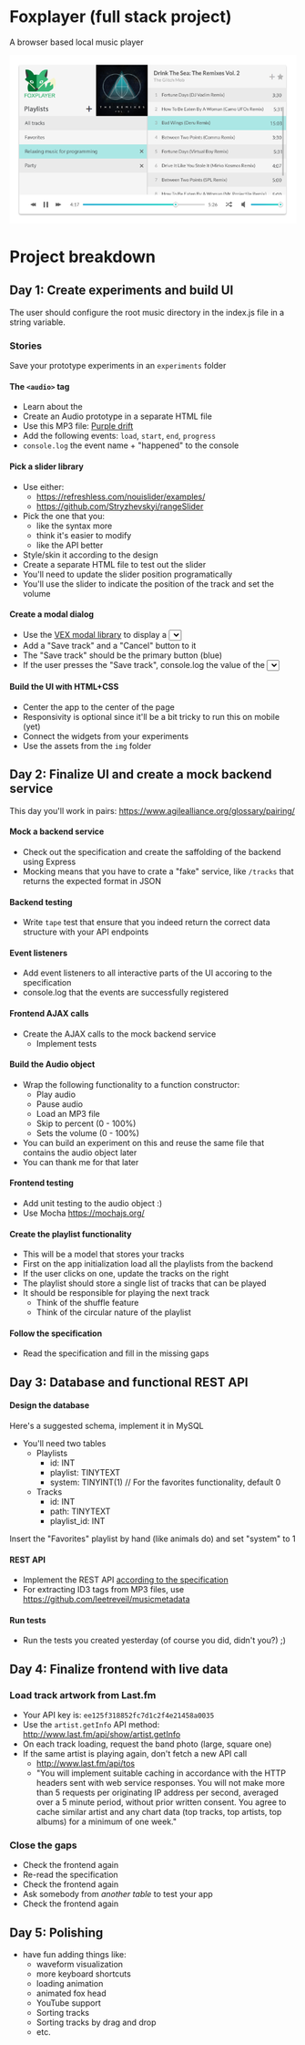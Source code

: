 # Foxplayer (full stack project)

A browser based local music player

![main ui](img/musicplayer.png)

# Project breakdown

## Day 1: Create experiments and build UI

The user should configure the root music directory in the index.js file in a string variable.

### Stories

Save your prototype experiments in an `experiments` folder

#### The `<audio>` tag
- Learn about the <audio> tag:
	- https://www.sitepoint.com/essential-audio-and-video-events-for-html5/
	- https://developer.mozilla.org/en/docs/Web/Guide/Events/Media_events
	- https://www.w3.org/2010/05/video/mediaevents.html
- Create an Audio prototype in a separate HTML file
- Use this MP3 file: [Purple drift](music/Organoid_-_09_-_Purple_Drift.mp3)
- Add the following events: `load`, `start`, `end`, `progress`
- `console.log` the event name + "happened" to the console

#### Pick a slider library
- Use either:
	- https://refreshless.com/nouislider/examples/
	- https://github.com/Stryzhevskyi/rangeSlider
- Pick the one that you:
	- like the syntax more
	- think it's easier to modify
	- like the API better
- Style/skin it according to the design
- Create a separate HTML file to test out the slider
- You'll need to update the slider position programatically
- You'll use the slider to indicate the position of the track and set the volume

#### Create a modal dialog
- Use the [VEX modal library](http://github.hubspot.com/vex/docs/welcome/) to display a <select> element with 3 options of your choice
- Add a "Save track" and a "Cancel" button to it
- The "Save track" should be the primary button (blue)
- If the user presses the "Save track", console.log the value of the <select> input

#### Build the UI with HTML+CSS
- Center the app to the center of the page
- Responsivity is optional since it'll be a bit tricky to run this on mobile (yet)
- Connect the widgets from your experiments
- Use the assets from the `img` folder


## Day 2: Finalize UI and create a mock backend service

This day you'll work in pairs: https://www.agilealliance.org/glossary/pairing/

#### Mock a backend service
- Check out the specification and create the saffolding of the backend using Express
- Mocking means that you have to crate a "fake" service, like `/tracks` that returns the expected format in JSON

#### Backend testing
- Write `tape` test that ensure that you indeed return the correct data structure with your API endpoints

#### Event listeners
- Add event listeners to all interactive parts of the UI accoring to the specification
- console.log that the events are successfully registered

#### Frontend AJAX calls 
- Create the AJAX calls to the mock backend service
	- Implement tests

#### Build the Audio object
- Wrap the following functionality to a function constructor:
	- Play audio
	- Pause audio
	- Load an MP3 file
	- Skip to percent (0 - 100%)
	- Sets the volume (0 - 100%)
- You can build an experiment on this and reuse the same file that contains the audio object later
- You can thank me for that later

#### Frontend testing
- Add unit testing to the audio object :)
- Use Mocha https://mochajs.org/

#### Create the playlist functionality
- This will be a model that stores your tracks
- First on the app initialization load all the playlists from the backend
- If the user clicks on one, update the tracks on the right
- The playlist should store a single list of tracks that can be played
- It should be responsible for playing the next track
	- Think of the shuffle feature
	- Think of the circular nature of the playlist

#### Follow the specification
- Read the specification and fill in the missing gaps

## Day 3: Database and functional REST API

#### Design the database

Here's a suggested schema, implement it in MySQL

- You'll need two tables
	- Playlists
		- id: INT
		- playlist: TINYTEXT
		- system: TINYINT(1) // For the favorites functionality, default 0
	- Tracks
		- id: INT
		- path: TINYTEXT
		- playlist_id: INT

Insert the "Favorites" playlist by hand (like animals do) and set "system" to 1


#### REST API
- Implement the REST API [according to the specification](specification.md)
- For extracting ID3 tags from MP3 files, use https://github.com/leetreveil/musicmetadata

#### Run tests
- Run the tests you created yesterday (of course you did, didn't you?) ;)


## Day 4: Finalize frontend with live data

### Load track artwork from Last.fm
- Your API key is: `ee125f318852fc7d1c2f4e21458a0035`
- Use the `artist.getInfo` API method: http://www.last.fm/api/show/artist.getInfo
- On each track loading, request the band photo (large, square one)
- If the same artist is playing again, don't fetch a new API call
	- http://www.last.fm/api/tos
	- "You will implement suitable caching in accordance with the HTTP headers sent with web service responses. You will not make more than 5 requests per originating IP address per second, averaged over a 5 minute period, without prior written consent. You agree to cache similar artist and any chart data (top tracks, top artists, top albums) for a minimum of one week."

### Close the gaps
- Check the frontend again
- Re-read the specification
- Check the frontend again
- Ask somebody from *another table* to test your app
- Check the frontend again

## Day 5: Polishing
- have fun adding things like:
	- waveform visualization
	- more keyboard shortcuts
	- loading animation
	- animated fox head
	- YouTube support
	- Sorting tracks
	- Sorting tracks by drag and drop
	- etc.
